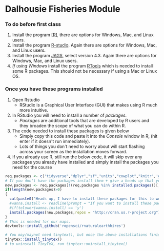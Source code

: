 # Dalhousie Fisheries Module


### To do before first class

1.  Install the program [[R](https://cran.r-project.org/)], there are options for Windows, Mac, and Linux users.  
2.  Install the program [R-studio](https://www.rstudio.com/products/rstudio/download/#download).  Again there are options for Windows, Mac, and Linux users.  
3.  Install the program [JAGS](https://sourceforge.net/projects/mcmc-jags/files/JAGS/4.x/), select version 4.3.  Again there are options for Windows, Mac, and Linux users.
4. *If using Windows* install the program [RTools](https://cran.r-project.org/bin/windows/Rtools/rtools40.html) which is needed to install some R packages. This should not be necessary if using a Mac or Linux OS.

### Once you have these programs installed

1.  Open Rstudio  
    - RStudio is a Graphical User Interface (GUI) that makes using R much more intuitive.  
2.  In RStudio you will need to install a number of *packages*.  
    - *Packages* are additional tools that are developed by R users and they broaden the scope of what you can do within R.  
3.  The code needed to install these packages is given below
    - Simply copy this code and paste it into the *Console* window in R, (hit enter if it doesn't run immediately).
    - Lots of things you don't need to worry about will start flashing across your screen as the installation moves forward.
4.  If you already use R, still run the below code, it will skip over any packages you already have installed and simply install the packages you need for the course

```r
req.packages <- c("tidyverse","dplyr","sf","units","cowplot","knitr",'ggthemes',"marmap","RandomFields","RCurl",'readr','s2','plotly',"ggplot2","stars","tmaptools","maptools","rnaturalearth","rnaturalearthdata","raster","rgdal","RStoolbox","pals","ggnewscale","ggspatial",'devtools','raster','bookdown','gridExtra','scales','matlab','R2jags','zipfR','RandomFields')
# If you don't have the packages install them + give a heads up that you are
new.packages <- req.packages[!(req.packages %in% installed.packages()[,"Package"])]
if(length(new.packages)>0) 
{
  cat(paste0("Heads up, I have to install these packages for this to work:", new.packages ))
  #wanna.install <- readline(prompt = "If you want to install these package(s) enter 'y': ")
  #if(tolower(wanna.install) == 'y') 
  install.packages(new.packages,repos = "http://cran.us.r-project.org") #else { stop("You didn't want to install the packages so this script does not work.")}
}
# This is needed for our maps.
devtools::install_github('ropensci/rnaturalearthhires')

# You may/maynot need tinytex(), but once the above installations finish, I'm suggesting that you install it.
tinytex::install_tinytex()
# to uninstall TinyTeX, run tinytex::uninstall_tinytex() 

```
